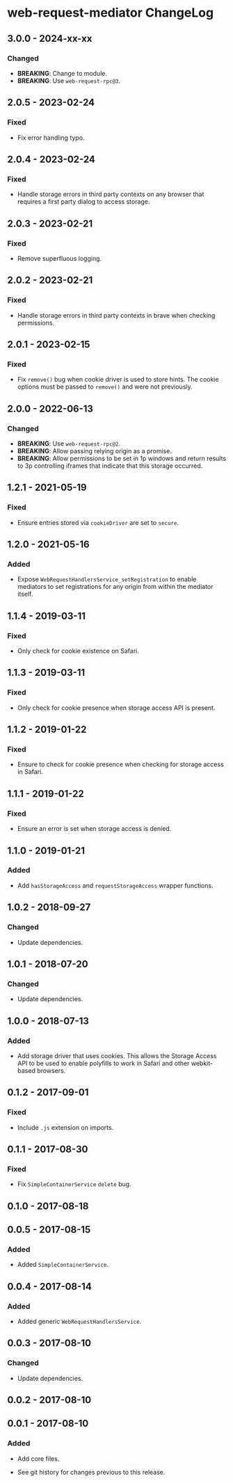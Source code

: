 # web-request-mediator ChangeLog

## 3.0.0 - 2024-xx-xx

### Changed
- **BREAKING**: Change to module.
- **BREAKING**: Use `web-request-rpc@3`.

## 2.0.5 - 2023-02-24

### Fixed
- Fix error handling typo.

## 2.0.4 - 2023-02-24

### Fixed
- Handle storage errors in third party contexts on any browser that
  requires a first party dialog to access storage.

## 2.0.3 - 2023-02-21

### Fixed
- Remove superfluous logging.

## 2.0.2 - 2023-02-21

### Fixed
- Handle storage errors in third party contexts in brave when checking
  permissions.

## 2.0.1 - 2023-02-15

### Fixed
- Fix `remove()` bug when cookie driver is used to store hints. The
  cookie options must be passed to `remove()` and were not previously.

## 2.0.0 - 2022-06-13

### Changed
- **BREAKING**: Use `web-request-rpc@2`.
- **BREAKING**: Allow passing relying origin as a promise.
- **BREAKING**: Allow permissions to be set in 1p windows and return
  results to 3p controlling iframes that indicate that this storage
  occurred.

## 1.2.1 - 2021-05-19

### Fixed
- Ensure entries stored via `cookieDriver` are set to `secure`.

## 1.2.0 - 2021-05-16

### Added
- Expose `WebRequestHandlersService_setRegistration` to enable mediators to
  set registrations for any origin from within the mediator itself.

## 1.1.4 - 2019-03-11

### Fixed
- Only check for cookie existence on Safari.

## 1.1.3 - 2019-03-11

### Fixed
- Only check for cookie presence when storage access API is present.

## 1.1.2 - 2019-01-22

### Fixed
- Ensure to check for cookie presence when checking for storage
  access in Safari.

## 1.1.1 - 2019-01-22

### Fixed
- Ensure an error is set when storage access is denied.

## 1.1.0 - 2019-01-21

### Added
- Add `hasStorageAccess` and `requestStorageAccess` wrapper functions.

## 1.0.2 - 2018-09-27

### Changed
- Update dependencies.

## 1.0.1 - 2018-07-20

### Changed
- Update dependencies.

## 1.0.0 - 2018-07-13

### Added
- Add storage driver that uses cookies. This allows
  the Storage Access API to be used to enable polyfills
  to work in Safari and other webkit-based browsers.

## 0.1.2 - 2017-09-01

### Fixed
- Include `.js` extension on imports.

## 0.1.1 - 2017-08-30

### Fixed
- Fix `SimpleContainerService` `delete` bug.

## 0.1.0 - 2017-08-18

## 0.0.5 - 2017-08-15

### Added
- Added `SimpleContainerService`.

## 0.0.4 - 2017-08-14

### Added
- Added generic `WebRequestHandlersService`.

## 0.0.3 - 2017-08-10

### Changed
- Update dependencies.

## 0.0.2 - 2017-08-10

## 0.0.1 - 2017-08-10

### Added
- Add core files.

- See git history for changes previous to this release.
